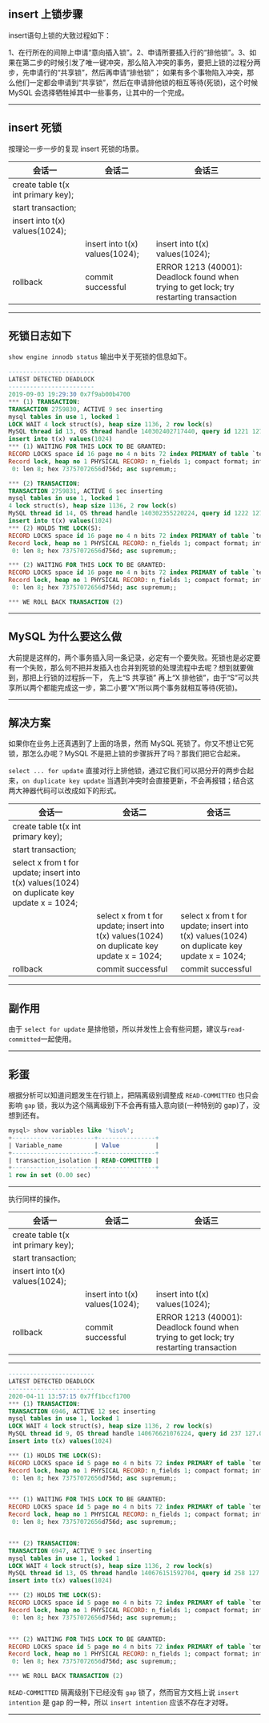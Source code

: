 ## insert 上锁步骤
insert语句上锁的大致过程如下：

1、在行所在的间隙上申请“意向插入锁”。2、申请所要插入行的“排他锁”。3、如果在第二步的时候引发了唯一键冲突，那么陷入冲突的事务，要把上锁的过程分两步，先申请行的“共享锁”，然后再申请“排他锁”； 如果有多个事物陷入冲突，那么他们一定都会申请到“共享锁”，然后在申请排他锁的相互等待(死锁)，这个时候 MySQL 会选择牺牲掉其中一些事务，让其中的一个完成。

---

## insert 死锁
按理论一步一步的复现 insert 死锁的场景。

|**会话一**|**会话二**|**会话三**|
|---------|---------|---------|
|create table t(x int primary key);| | |
|start transaction;|||
|insert into t(x) values(1024);|||
||insert into t(x) values(1024);|insert into t(x) values(1024);|
|rollback|commit successful|ERROR 1213 (40001): Deadlock found when trying to get lock; try restarting transaction|

---

## 死锁日志如下
`show engine innodb status` 输出中关于死锁的信息如下。

```sql
------------------------
LATEST DETECTED DEADLOCK
------------------------
2019-09-03 19:29:30 0x7f9ab00b4700
*** (1) TRANSACTION:
TRANSACTION 2759830, ACTIVE 9 sec inserting
mysql tables in use 1, locked 1
LOCK WAIT 4 lock struct(s), heap size 1136, 2 row lock(s)
MySQL thread id 13, OS thread handle 140302402717440, query id 1221 127.0.0.1 root update
insert into t(x) values(1024)
*** (1) WAITING FOR THIS LOCK TO BE GRANTED:
RECORD LOCKS space id 16 page no 4 n bits 72 index PRIMARY of table `tempdb`.`t` trx id 2759830 lock_mode X insert intention waiting
Record lock, heap no 1 PHYSICAL RECORD: n_fields 1; compact format; info bits 0
 0: len 8; hex 73757072656d756d; asc supremum;;

*** (2) TRANSACTION:
TRANSACTION 2759831, ACTIVE 6 sec inserting
mysql tables in use 1, locked 1
4 lock struct(s), heap size 1136, 2 row lock(s)
MySQL thread id 14, OS thread handle 140302355220224, query id 1222 127.0.0.1 root update
insert into t(x) values(1024)
*** (2) HOLDS THE LOCK(S):
RECORD LOCKS space id 16 page no 4 n bits 72 index PRIMARY of table `tempdb`.`t` trx id 2759831 lock mode S
Record lock, heap no 1 PHYSICAL RECORD: n_fields 1; compact format; info bits 0
 0: len 8; hex 73757072656d756d; asc supremum;;

*** (2) WAITING FOR THIS LOCK TO BE GRANTED:
RECORD LOCKS space id 16 page no 4 n bits 72 index PRIMARY of table `tempdb`.`t` trx id 2759831 lock_mode X insert intention waiting
Record lock, heap no 1 PHYSICAL RECORD: n_fields 1; compact format; info bits 0
 0: len 8; hex 73757072656d756d; asc supremum;;

*** WE ROLL BACK TRANSACTION (2)
```

---

## MySQL 为什么要这么做

大前提是这样的，两个事务插入同一条记录，必定有一个要失败。死锁也是必定要有一个失败，那么何不把并发插入也合并到死锁的处理流程中去呢？想到就要做到，那把上行锁的过程拆一下，
先上“S 共享锁” 再上“X 排他锁”，由于“S”可以共享所以两个都能完成这一步，第二小要“X”所以两个事务就相互等待(死锁)。

---


## 解决方案
如果你在业务上还真遇到了上面的场景，然而 MySQL 死锁了。你又不想让它死锁，那怎么办呢？MySQL 不是把上锁的步骤拆开了吗？那我们把它合起来。

`select ... for update` 直接对行上排他锁，通过它我们可以把分开的两步合起来，`on duplicate key update` 当遇到冲突时会直接更新，不会再报错；结合这两大神器代码可以改成如下的形式。

|**会话一**|**会话二**|**会话三**|
|---------|---------|---------|
|create table t(x int primary key);| | |
|start transaction;|||
|select x from t for update; insert into t(x) values(1024) on duplicate key update x = 1024;|||
||select x from t for update; insert into t(x) values(1024) on duplicate key update x = 1024;|select x from t for update; insert into t(x) values(1024) on duplicate key update x = 1024;|
|rollback|commit successful|commit successful|


---

## 副作用

由于 `select for update` 是排他锁，所以并发性上会有些问题，建议与`read-committed`一起使用。

---

## 彩蛋
根据分析可以知道问题发生在行锁上，把隔离级别调整成 `READ-COMMITTED` 也只会影响 `gap` 锁，我以为这个隔离级别下不会再有插入意向锁(一种特别的 gap)了，没想到还有。

```sql
mysql> show variables like '%iso%';
+-----------------------+----------------+
| Variable_name         | Value          |
+-----------------------+----------------+
| transaction_isolation | READ-COMMITTED |
+-----------------------+----------------+
1 row in set (0.00 sec)
```
---

执行同样的操作。

|**会话一**|**会话二**|**会话三**|
|---------|---------|---------|
|create table t(x int primary key);| | |
|start transaction;|||
|insert into t(x) values(1024);|||
||insert into t(x) values(1024);|insert into t(x) values(1024);|
|rollback|commit successful|ERROR 1213 (40001): Deadlock found when trying to get lock; try restarting transaction|

---

```sql
------------------------
LATEST DETECTED DEADLOCK
------------------------
2020-04-11 13:57:15 0x7ff1bccf1700
*** (1) TRANSACTION:
TRANSACTION 6946, ACTIVE 12 sec inserting
mysql tables in use 1, locked 1
LOCK WAIT 4 lock struct(s), heap size 1136, 2 row lock(s)
MySQL thread id 9, OS thread handle 140676621076224, query id 237 127.0.0.1 root update
insert into t(x) values(1024)

*** (1) HOLDS THE LOCK(S):
RECORD LOCKS space id 5 page no 4 n bits 72 index PRIMARY of table `tempdb`.`t` trx id 6946 lock mode S
Record lock, heap no 1 PHYSICAL RECORD: n_fields 1; compact format; info bits 0
 0: len 8; hex 73757072656d756d; asc supremum;;


*** (1) WAITING FOR THIS LOCK TO BE GRANTED:
RECORD LOCKS space id 5 page no 4 n bits 72 index PRIMARY of table `tempdb`.`t` trx id 6946 lock_mode X insert intention waiting
Record lock, heap no 1 PHYSICAL RECORD: n_fields 1; compact format; info bits 0
 0: len 8; hex 73757072656d756d; asc supremum;;


*** (2) TRANSACTION:
TRANSACTION 6947, ACTIVE 9 sec inserting
mysql tables in use 1, locked 1
LOCK WAIT 4 lock struct(s), heap size 1136, 2 row lock(s)
MySQL thread id 13, OS thread handle 140676151592704, query id 258 127.0.0.1 root update
insert into t(x) values(1024)

*** (2) HOLDS THE LOCK(S):
RECORD LOCKS space id 5 page no 4 n bits 72 index PRIMARY of table `tempdb`.`t` trx id 6947 lock mode S
Record lock, heap no 1 PHYSICAL RECORD: n_fields 1; compact format; info bits 0
 0: len 8; hex 73757072656d756d; asc supremum;;


*** (2) WAITING FOR THIS LOCK TO BE GRANTED:
RECORD LOCKS space id 5 page no 4 n bits 72 index PRIMARY of table `tempdb`.`t` trx id 6947 lock_mode X insert intention waiting
Record lock, heap no 1 PHYSICAL RECORD: n_fields 1; compact format; info bits 0
 0: len 8; hex 73757072656d756d; asc supremum;;

*** WE ROLL BACK TRANSACTION (2)
```

`READ-COMMITTED` 隔离级别下已经没有 `gap` 锁了，然而官方文档上说 `insert intention` 是 gap 的一种，所以 `insert intention` 应该不存在才对呀。

---
